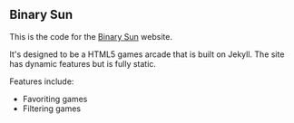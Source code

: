 ## Binary Sun

This is the code for the [Binary Sun](https://www.binarysun.co.uk/) website.

It's designed to be a HTML5 games arcade that is built on Jekyll. The site has dynamic features but is fully static.

Features include:

* Favoriting games
* Filtering games
